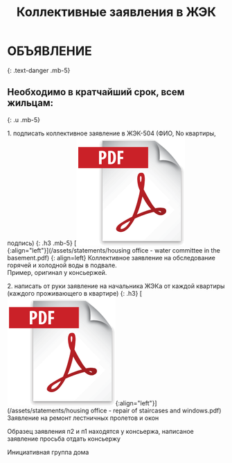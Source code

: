 ﻿---
layout: post
published: true
title: Коллективные заявления в ЖЭК
---

# ОБЪЯВЛЕНИЕ
{: .text-danger .mb-5}

## Необходимо в кратчайший срок, всем жильцам:
{: .u .mb-5}

1\. подписать коллективное заявление в ЖЭК-504 (ФИО, No квартиры, подпись)
{: .h3 .mb-5}
   [![Коллективное заявление на обследование горячей и холодной воды в подвале](/assets/images/icons/pdf.png){:align="left"}](/assets/statements/housing office - water сommittee in the basement.pdf)
   {: align=left}
   Коллективное заявление на обследование горячей и холодной воды в подвале.  
   Пример, оригинал у консьержей.

2\. написать от руки заявление на начальника ЖЭКа от каждой квартиры (каждого проживающего в квартире)
{: .h3}
   [![Заявление на ремонт лестничных пролетов и окон](/assets/images/icons/pdf.png){:align="left"}](/assets/statements/housing office - repair of staircases and windows.pdf)
   Заявление на ремонт лестничных пролетов и окон

Образец заявления п2 и п1 находятся у консьержа, написаное заявление просьба отдать консьержу

Инициативная группа дома